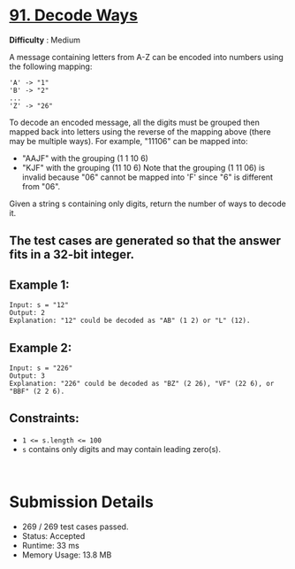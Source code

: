 # [91. Decode Ways](https://leetcode.com/problems/decode-ways/)

**Difficulty** : Medium

A message containing letters from A-Z can be encoded into numbers using the following mapping:

```
'A' -> "1"
'B' -> "2"
...
'Z' -> "26"
```

To decode an encoded message, all the digits must be grouped then mapped back into letters using the reverse of the mapping above (there may be multiple ways). For example, "11106" can be mapped into:

- "AAJF" with the grouping (1 1 10 6)
- "KJF" with the grouping (11 10 6)
  Note that the grouping (1 11 06) is invalid because "06" cannot be mapped into 'F' since "6" is different from "06".

Given a string s containing only digits, return the number of ways to decode it.

## The test cases are generated so that the answer fits in a 32-bit integer.

## Example 1:

```
Input: s = "12"
Output: 2
Explanation: "12" could be decoded as "AB" (1 2) or "L" (12).
```

## Example 2:

```
Input: s = "226"
Output: 3
Explanation: "226" could be decoded as "BZ" (2 26), "VF" (22 6), or "BBF" (2 2 6).
```

## Constraints:

- `1 <= s.length <= 100`
- `s` contains only digits and may contain leading zero(s).

<br>

# Submission Details

- 269 / 269 test cases passed.
- Status: Accepted
- Runtime: 33 ms
- Memory Usage: 13.8 MB
